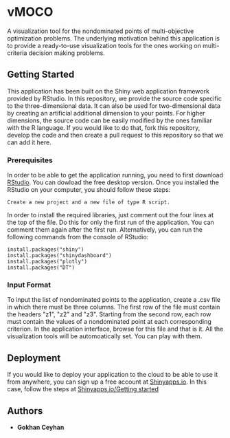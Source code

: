 # vMOCO
A visualization tool for the nondominated points of multi-objective optimization problems. The underlying motivation behind this application is to provide a ready-to-use visualization tools
for the ones working on multi-criteria decision making problems.

## Getting Started
This application has been built on the Shiny web application framework provided by RStudio. In this repository, we provide the source code
specific to the three-dimensional data. It can also be used for two-dimensional data by creating an artificial additional dimension to your points.
For higher dimensions, the source code can be easily modified by the ones familiar with the R language. If you would like to do that, fork this repository, develop the code and then create a pull request to this repository so that we can add it here.

### Prerequisites

In order to be able to get the application running, you need to first download [RStudio](https://www.rstudio.com/products/rstudio/download/). 
You can dowload the free desktop version. Once you installed the RStudio on your computer, you should follow these steps:

```
Create a new project and a new file of type R script.
```

In order to install the required libraries, just comment out the four lines at the top of the file. 
Do this for only the first run of the application. You can comment them again after the first run.
Alternatively, you can run the following commands from the console of RStudio:

```
install.packages("shiny")
install.packages("shinydashboard")
install.packages("plotly")
install.packages("DT")
```

### Input Format
To input the list of nondominated points to the application, create a .csv file in which there must be three columns. The first row of the file must contain the headers "z1", "z2" and "z3". Starting from the second row, each row must contain the values of a nondominated point at each corresponding criterion. In the application interface, browse for this file and that is it. All the visualization tools 
will be automoatically set. You can play with them.

## Deployment

If you would like to deploy your application to the cloud to be able to use it from anywhere, you can sign up a free account
at [Shinyapps.io](https://shiny.rstudio.com/deploy/). In this case, follow the steps at [Shinyapps.io/Getting started](https://shiny.rstudio.com/articles/shinyapps.html)


## Authors

* **Gokhan Ceyhan** 


